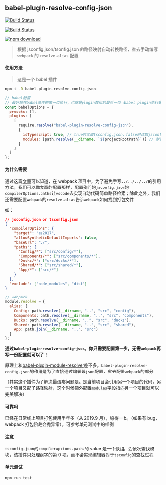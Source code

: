 ## babel-plugin-resolve-config-json

[![Build Status](https://travis-ci.com/flytam/babel-plugin-resolve-config-json.svg?branch=master)](https://travis-ci.com/flytam/babel-plugin-resolve-config-json) 


[![Build Status](https://img.shields.io/npm/v/babel-plugin-resolve-config-json.svg?style=flat-square)](https://npmjs.org/package/babel-plugin-resolve-config-json) 


[![npm download][download-image]][download-url]

[download-image]: https://img.shields.io/npm/dm/babel-plugin-resolve-config-json.svg?style=flat-square
[download-url]: https://npmjs.org/package/babel-plugin-resolve-config-json

> 根据 jsconfig.json/tsonfig.json 的路径映射自动转换路径，省去手动编写 `webpack` 的 `resolve.alias` 配置

#### 使用方法

> 这是一个 babel 插件

```bash
npm i -D babel-plugin-resolve-config-json
```

```js
// babel配置
// 最好放在babel插件的第一位执行，也就是plugin数组的最后一位（babel plugin执行是逆序的）
const babelOptions = {
  presets: [],
  plugins: [
    [
      require.resolve("babel-plugin-resolve-config-json"),
      {
        isTypescript: true, // true时读取tsconfig.json，false时读取jsconfig.json。默认是false
        modules: [path.resolve(__dirname, `${projectRootPath}`)] // 默认是运行终端命令的目录。可以传递接收一个路径数组，会读取路径根目录下的config.json进行配置。
      }
    ]
  ]
};
```

#### 为什么需要

通过这篇[文章](https://medium.com/@justintulk/solve-module-import-aliasing-for-webpack-jest-and-vscode-74007ce4adc9)可以知道，在 webpack 项目中，为了避免手写`../../../../`的引用方法，我们可以像文章的配置那样，配置我们的`jsconfig.json`的`compilerOptions.paths`让`vscode`去实现自动代码简单路径检索；除此之外，我们还需要配置`webpack`的`resolve.alias`告诉`webpack`如何找到打包文件

如：

```json
// jsconfig.json or tsconfig.json
{
  "compilerOptions": {
    "target": "es2017",
    "allowSyntheticDefaultImports": false,
    "baseUrl": "./",
    "paths": {
      "Config/*": ["src/config/*"],
      "Components/*": ["src/components/*"],
      "Ducks/*": ["src/ducks/*"],
      "Shared/*": ["src/shared/*"],
      "App/*": ["src/*"]
    }
  },
  "exclude": ["node_modules", "dist"]
}
```

```js
// webpack
module.resolve = {
  alias: {
    Config: path.resolve(__dirname, "..", "src", "config"),
    Components: path.resolve(__dirname, "..", "src", "components"),
    Ducks: path.resolve(__dirname, "..", "src", "ducks"),
    Shared: path.resolve(__dirname, "..", "src", "shared"),
    App: path.join(__dirname, "..", "src")
  }
};
```

**通过`babel-plugin-resolve-config-json`。你只需要配置第一步，无需`webpack`再写一份配置就可以了！**

原理上和[babel-plugin-module-resolver](https://github.com/tleunen/babel-plugin-module-resolver)差不多。`babel-plugin-resolve-config-json`的作用是为了直接通过编辑器`json`配置，省去配置`webpack`的部分

（其实这个插件为了解决最蛋疼问题是。是当前项目会引用另一个项目的代码，另一个项目又配了路径映射，这个时候额外配置`modules`字段指向另一个项目就可以完美解决）

#### 可靠吗

已经在日常线上项目打包使用半年多（从 2019.9 月），稳得一 b。（如果有 bug，webpack 打包阶段会抛异常）。可参考单元测试中的样例

#### 注意

`tsconfig.json`的`compilerOptions.paths`的 value 是一个数组，会依次查找模块，该插件只处理组字的第 0 项，而不会实现编辑器对于`tsconfig`的查找过程

#### 单元测试

```bash
npm run test
```
